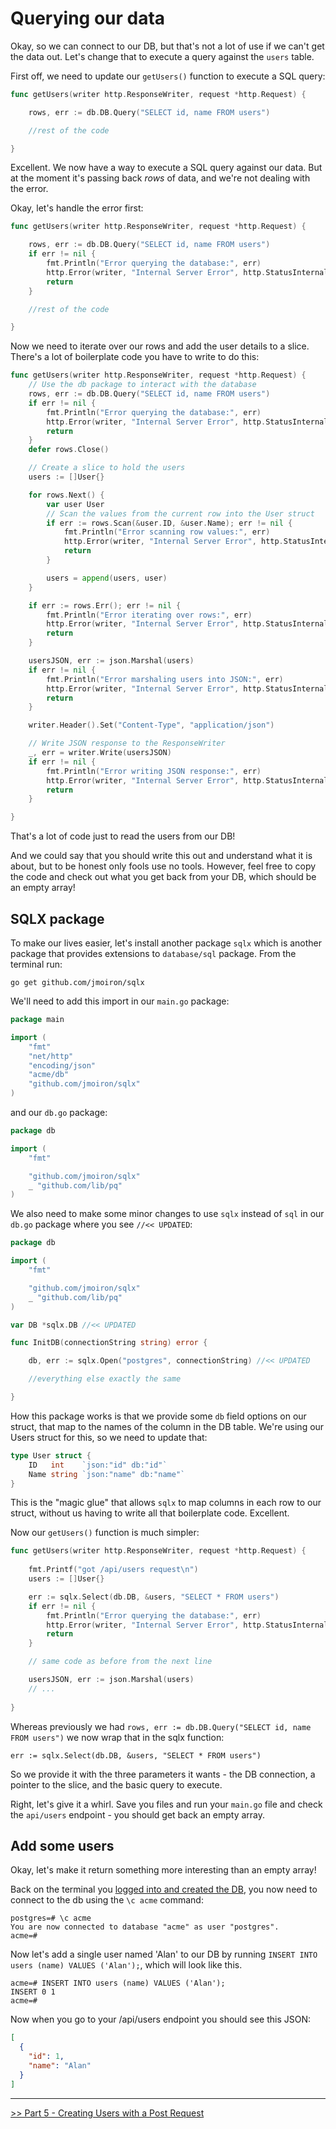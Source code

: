 # Querying our data

Okay, so we can connect to our DB, but that's not a lot of use if we can't get the data out. Let's change that to execute a query against the `users` table.

First off, we need to update our `getUsers()` function to execute a SQL query:

```go
func getUsers(writer http.ResponseWriter, request *http.Request) {

    rows, err := db.DB.Query("SELECT id, name FROM users")

    //rest of the code

}
```

Excellent. We now have a way to execute a SQL query against our data. But at the moment it's passing back *rows* of data, and we're not dealing with the error.

Okay, let's handle the error first:

```go
func getUsers(writer http.ResponseWriter, request *http.Request) {

    rows, err := db.DB.Query("SELECT id, name FROM users")
    if err != nil {
        fmt.Println("Error querying the database:", err)
        http.Error(writer, "Internal Server Error", http.StatusInternalServerError)
        return
    }

    //rest of the code

}
```

Now we need to iterate over our rows and add the user details to a slice. There's a lot of boilerplate code you have to write to do this:

```go
func getUsers(writer http.ResponseWriter, request *http.Request) {
    // Use the db package to interact with the database
    rows, err := db.DB.Query("SELECT id, name FROM users")
    if err != nil {
        fmt.Println("Error querying the database:", err)
        http.Error(writer, "Internal Server Error", http.StatusInternalServerError)
        return
    }
    defer rows.Close()

    // Create a slice to hold the users
    users := []User{}

    for rows.Next() {
        var user User
        // Scan the values from the current row into the User struct
        if err := rows.Scan(&user.ID, &user.Name); err != nil {
            fmt.Println("Error scanning row values:", err)
            http.Error(writer, "Internal Server Error", http.StatusInternalServerError)
            return
        }

        users = append(users, user)
    }

    if err := rows.Err(); err != nil {
        fmt.Println("Error iterating over rows:", err)
        http.Error(writer, "Internal Server Error", http.StatusInternalServerError)
        return
    }

    usersJSON, err := json.Marshal(users)
    if err != nil {
        fmt.Println("Error marshaling users into JSON:", err)
        http.Error(writer, "Internal Server Error", http.StatusInternalServerError)
        return
    }

    writer.Header().Set("Content-Type", "application/json")

    // Write JSON response to the ResponseWriter
    _, err = writer.Write(usersJSON)
    if err != nil {
        fmt.Println("Error writing JSON response:", err)
        http.Error(writer, "Internal Server Error", http.StatusInternalServerError)
        return
    }

}
```

That's a lot of code just to read the users from our DB!

And we could say that you should write this out and understand what it is about, but to be honest only fools use no tools. However, feel free to copy the code and check out what you get back from your DB, which should be an empty array!

## SQLX package

To make our lives easier, let's install another package `sqlx` which is another package that provides extensions to `database/sql` package. From the terminal run:

`go get github.com/jmoiron/sqlx`

We'll need to add this import in our `main.go` package:

```go
package main

import (
    "fmt"
    "net/http"
    "encoding/json"
    "acme/db"
    "github.com/jmoiron/sqlx"
)
```

and our `db.go` package:

```go
package db

import (
	"fmt"

	"github.com/jmoiron/sqlx"
	_ "github.com/lib/pq"
)
```

We also need to make some minor changes to use `sqlx` instead of `sql` in our `db.go` package where you see `//<< UPDATED`:

```go
package db

import (
	"fmt"

	"github.com/jmoiron/sqlx"
	_ "github.com/lib/pq"
)

var DB *sqlx.DB //<< UPDATED

func InitDB(connectionString string) error {

    db, err := sqlx.Open("postgres", connectionString) //<< UPDATED

    //everything else exactly the same

}
```

How this package works is that we provide some `db` field options on our struct, that map to the names of the column in the DB table. We're using our Users struct for this, so we need to update that:

```go
type User struct {
    ID   int    `json:"id" db:"id"`
    Name string `json:"name" db:"name"`
}
```

This is the "magic glue" that allows `sqlx` to map columns in each row to our struct, without us having to write all that boilerplate code. Excellent.

Now our `getUsers()` function is much simpler:

```go
func getUsers(writer http.ResponseWriter, request *http.Request) {
    
    fmt.Printf("got /api/users request\n")
    users := []User{}

    err := sqlx.Select(db.DB, &users, "SELECT * FROM users")
    if err != nil {
        fmt.Println("Error querying the database:", err)
        http.Error(writer, "Internal Server Error", http.StatusInternalServerError)
        return
    }

    // same code as before from the next line

    usersJSON, err := json.Marshal(users)
    // ...
    
}
```

Whereas previously we had `rows, err := db.DB.Query("SELECT id, name FROM users")` we now wrap that in the sqlx function: 

`err := sqlx.Select(db.DB, &users, "SELECT * FROM users")`

So we provide it with the three parameters it wants - the DB connection, a pointer to the slice, and the basic query to execute.

Right, let's give it a whirl. Save you files and run your `main.go` file and check the `api/users` endpoint - you should get back an empty array.

## Add some users

Okay, let's make it return something more interesting than an empty array!

Back on the terminal you [logged into and created the DB](/Part3/connecting_to_a_database.md#create-the-db), you now need to connect to the db using the `\c acme` command:

```
postgres=# \c acme
You are now connected to database "acme" as user "postgres".
acme=#
```

Now let's add a single user named 'Alan' to our DB by running `INSERT INTO users (name) VALUES ('Alan');`, which will look like this.

```
acme=# INSERT INTO users (name) VALUES ('Alan');
INSERT 0 1
acme=#
```

Now when you go to your /api/users endpoint you should see this JSON:

```json
[
  {
    "id": 1,
    "name": "Alan"
  }
]
```

---

[>> Part 5 - Creating Users with a Post Request](/Part5/posting_and_creating.md)